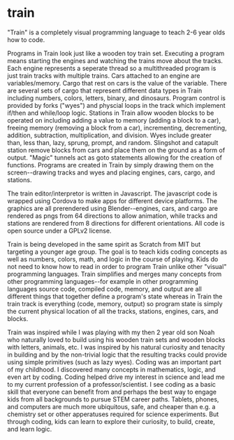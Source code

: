 # train
"Train" is a completely visual programming language to teach 2-6 year olds how to code.

Programs in Train look just like a wooden toy train set. Executing a program means starting the engines and watching the trains move about the tracks. Each engine represents a seperate thread so a multithreaded program is just train tracks with multiple trains. Cars attached to an engine are variables/memory. Cargo that rest on cars is the value of the variable. There are several sets of cargo that represent different data types in Train including numbers, colors, letters, binary, and dinosaurs. Program control is provided by forks ("wyes") and physcial loops in the track which implement if/then and while/loop logic. Stations in Train allow wooden blocks to be operated on including adding a value to memory (adding a block to a car), freeing memory (removing a block from a car), incrementing, decrementing, addition, subtraction, multiplication, and division. Wyes include greater than, less than, lazy, sprung, prompt, and random. Slingshot and catapult station remove blocks from cars and place them on the ground as a form of output. "Magic" tunnels act as goto statements allowing for the creation of functions. Programs are created in Train by simply drawing them on the screen--drawing tracks and wyes and placing engines, cars, cargo, and stations.

The train editor/interpretor is written in Javascript. The javascript code is wrapped using Cordova to make apps for different device platforms. The graphics are all prerendered using Blender--engines, cars, and cargo are rendered as pngs from 64 directions to allow animation, while tracks and stations are rendered from 8 directions for different orientations. All code is open source under a GPLv2 license.

Train is being developed in the same spirit as Scratch from MIT but targeting a younger age group. The goal is to teach kids coding concepts as well as numbers, colors, math, and logic in the course of playing. Kids do not need to know how to read in order to program Train unlike other "visual" programming languages. Train simplifies and merges many concepts from other programming languages--for example in other programming languages source code, compiled code, memory, and output are all different things that together define a program's state whereas in Train the train track is everything (code, memory, output) so program state is simply the current physical location of all the tracks, stations, engines, cars, and blocks.

Train was inspired while I was playing with my then 2 year old son Noah who naturally loved to build using his wooden train sets and wooden blocks with letters, animals, etc. I was inspired by his natural curiosity and tenacity in building and by the non-trivial logic that the resulting tracks could provide using simple primitives (such as lazy wyes). Coding was an important part of my childhood. I discovered many concepts in mathematics, logic, and even art by coding. Coding helped drive my interest in science and lead me to my current profession of a professor/scientist. I see coding as a basic skill that everyone can benefit from and perhaps the best way to engage kids from all backgrounds to pursue STEM career paths. Tablets, phones, and computers are much more ubiquitous, safe, and cheaper than e.g. a chemistry set or other apperatuses required for science experiments. But through coding, kids can learn to explore their curiosity, to build, create, and learn logic.

